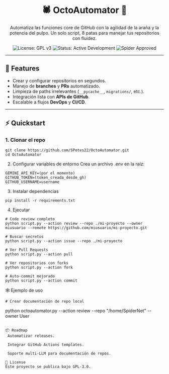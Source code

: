 <h1 align="center">🕷️ OctoAutomator 🐙</h1>

<p align="center">
Automatiza las funciones core de GitHub con la agilidad de la araña y la potencia del pulpo.  
Un solo script, 8 patas para manejar tus repositorios con fluidez.  
</p>

<p align="center">
  <img src="https://img.shields.io/badge/License-GPLv3-blue.svg" alt="License: GPL v3">
  <img src="https://img.shields.io/badge/Status-Active_Development-brightgreen.svg" alt="Status: Active Development">
  <img src="https://img.shields.io/badge/Spider-Approved-black.svg?logo=github" alt="Spider Approved">
</p>

---

## 🚀 Features
- Crear y configurar repositorios en segundos.  
- Manejo de **branches** y **PRs** automatizado.  
- Limpieza de paths irrelevantes (`__pycache__`, `migrations/`, etc.).  
- Integración lista con **APIs de GitHub**.  
- Escalable a flujos **DevOps** y **CI/CD**.  

---

## ⚡ Quickstart

### 1. Clonar el repo
```
git clone https://github.com/SPotes22/OctoAutomator.git
cd OctoAutomator
```

2. Configurar variables de entorno
Crea un archivo .env en la raíz:

```
GEMINI_API_KEY=(por el momento)
GITHUB_TOKEN=(token_creada_desde_gh)
GITHUB_USERNAME=username
```

3. Instalar dependencias
   
```
pip install -r requirements.txt
```
4. Ejecutar
```
# Code review completo
python script.py --action review --repo ./mi-proyecto --owner miusuario --remote https://github.com/miusuario/mi-proyecto.git

# Buscar secretos
python script.py --action issue --repo ./mi-proyecto

# Ver Pull Requests
python script.py --action pull

# Ver repositorios con forks
python script.py --action fork

# Auto-commit mejorado
python script.py --action commit
```
🕸️ Ejemplo de uso
```
# Crear documentación de repo local
```
python octoautomator.py --action review --repo "/home/SpiderNet" --owner User
```

📦 Roadmap
 Automatizar releases.

 Integrar GitHub Actions templates.

 Soporte multi-LLM para documentación de repos.

🧩 License
Este proyecto se publica bajo GPL-3.0.